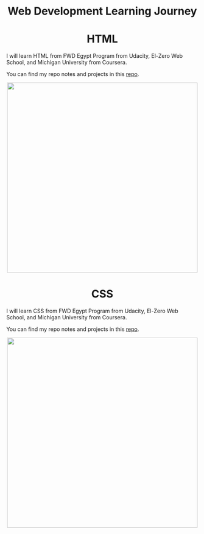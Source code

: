 <h1 align="center">Web Development Learning Journey</h1>

<h1 align="center">HTML</h1>

I will learn HTML from FWD Egypt Program from Udacity, El-Zero Web School, and Michigan University from Coursera.

You can find my repo notes and projects in this [repo](./HTML).

<p align="center"><img src="https://www.oxfordwebstudio.com/user/pages/06.da-li-znate/sta-je-html/sta-je-html.jpg" width=500></p>

<h1 align="center">CSS</h1>

I will learn CSS from FWD Egypt Program from Udacity, El-Zero Web School, and Michigan University from Coursera.

You can find my repo notes and projects in this [repo](./CSS).

<p align="center"><img src="https://www.oxfordwebstudio.com/user/pages/06.da-li-znate/sta-je-css/sta-je-css.png" width=500></p>
